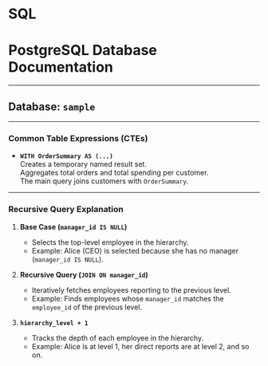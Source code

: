 # SQL

# PostgreSQL Database Documentation

---

## Database: `sample`
---

### Common Table Expressions (CTEs)

- **`WITH OrderSummary AS (...)`**  
    Creates a temporary named result set.  
    Aggregates total orders and total spending per customer.  
    The main query joins customers with `OrderSummary`.

---
### Recursive Query Explanation

1. **Base Case (`manager_id IS NULL`)**  
   - Selects the top-level employee in the hierarchy.  
   - Example: Alice (CEO) is selected because she has no manager (`manager_id IS NULL`).

2. **Recursive Query (`JOIN ON manager_id`)**  
   - Iteratively fetches employees reporting to the previous level.  
   - Example: Finds employees whose `manager_id` matches the `employee_id` of the previous level.

3. **`hierarchy_level + 1`**  
   - Tracks the depth of each employee in the hierarchy.  
   - Example: Alice is at level 1, her direct reports are at level 2, and so on.